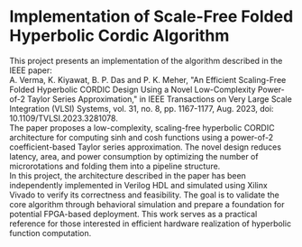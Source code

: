 # Implementation of Scale-Free Folded Hyperbolic Cordic Algorithm
This project presents an implementation of the algorithm described in the IEEE paper:  
A. Verma, K. Kiyawat, B. P. Das and P. K. Meher, "An Efficient Scaling-Free Folded Hyperbolic CORDIC Design Using a Novel Low-Complexity Power-of-2 Taylor Series Approximation," in IEEE Transactions on Very Large Scale Integration (VLSI) Systems, vol. 31, no. 8, pp. 1167-1177, Aug. 2023, doi: 10.1109/TVLSI.2023.3281078.  
The paper proposes a low-complexity, scaling-free hyperbolic CORDIC architecture for computing sinh and cosh functions using a power-of-2 coefficient-based Taylor series approximation. The novel design reduces latency, area, and power consumption by optimizing the number of microrotations and folding them into a pipeline structure.  
In this project, the architecture described in the paper has been independently implemented in Verilog HDL and simulated using Xilinx Vivado to verify its correctness and feasibility. The goal is to validate the core algorithm through behavioral simulation and prepare a foundation for potential FPGA-based deployment. This work serves as a practical reference for those interested in efficient hardware realization of hyperbolic function computation.

